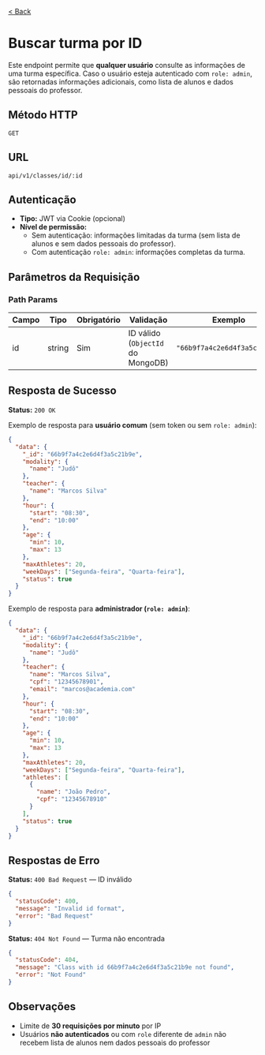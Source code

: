 [< Back](../)

# Buscar turma por ID
Este endpoint permite que **qualquer usuário** consulte as informações de uma turma específica. Caso o usuário esteja autenticado com `role: admin`, são retornadas informações adicionais, como lista de alunos e dados pessoais do professor.

## Método HTTP
`GET`

## URL
`api/v1/classes/id/:id`

## Autenticação
- **Tipo:** JWT via Cookie (opcional)
- **Nível de permissão:**
  - Sem autenticação: informações limitadas da turma (sem lista de alunos e sem dados pessoais do professor).
  - Com autenticação `role: admin`: informações completas da turma.

## Parâmetros da Requisição
### Path Params

| Campo | Tipo   | Obrigatório | Validação                         | Exemplo                      |
| ----- | ------ | ----------- | --------------------------------- | ---------------------------- |
| id    | string | Sim         | ID válido (`ObjectId` do MongoDB) | `"66b9f7a4c2e6d4f3a5c21b9e"` |

## Resposta de Sucesso

**Status:** `200 OK`

Exemplo de resposta para **usuário comum** (sem token ou sem `role: admin`):

```json
{
  "data": {
    "_id": "66b9f7a4c2e6d4f3a5c21b9e",
    "modality": {
      "name": "Judô"
    },
    "teacher": {
      "name": "Marcos Silva"
    },
    "hour": {
      "start": "08:30",
      "end": "10:00"
    },
    "age": {
      "min": 10,
      "max": 13
    },
    "maxAthletes": 20,
    "weekDays": ["Segunda-feira", "Quarta-feira"],
    "status": true
  }
}
```

Exemplo de resposta para **administrador (`role: admin`)**:

```json
{
  "data": {
    "_id": "66b9f7a4c2e6d4f3a5c21b9e",
    "modality": {
      "name": "Judô"
    },
    "teacher": {
      "name": "Marcos Silva",
      "cpf": "12345678901",
      "email": "marcos@academia.com"
    },
    "hour": {
      "start": "08:30",
      "end": "10:00"
    },
    "age": {
      "min": 10,
      "max": 13
    },
    "maxAthletes": 20,
    "weekDays": ["Segunda-feira", "Quarta-feira"],
    "athletes": [
      {
        "name": "João Pedro",
        "cpf": "12345678910"
      }
    ],
    "status": true
  }
}
```

## Respostas de Erro

**Status:** `400 Bad Request` — ID inválido

```json
{
  "statusCode": 400,
  "message": "Invalid id format",
  "error": "Bad Request"
}
```

**Status:** `404 Not Found` — Turma não encontrada

```json
{
  "statusCode": 404,
  "message": "Class with id 66b9f7a4c2e6d4f3a5c21b9e not found",
  "error": "Not Found"
}
```

## Observações
- Limite de **30 requisições por minuto** por IP
- Usuários **não autenticados** ou com `role` diferente de `admin` não recebem lista de alunos nem dados pessoais do professor